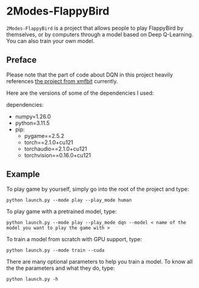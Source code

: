 # 2Modes-FlappyBird

`2Modes-FlappyBird` is a project that allows people to play FlappyBird by themselves, or by computers through a model based on Deep Q-Learning. You can also train your own model.

## Preface

Please note that the part of code about DQN in this project heavily references [the project from xmfbit](https://github.com/xmfbit/DQN-FlappyBird) currently.

Here are the versions of some of the dependencies I used:

dependencies:
  - numpy=1.26.0
  - python=3.11.5
  - pip:
      - pygame==2.5.2
      - torch==2.1.0+cu121
      - torchaudio==2.1.0+cu121
      - torchvision==0.16.0+cu121

## Example

To play game by yourself, simply go into the root of the project and type:

```shell
python launch.py --mode play --play_mode human
```

To play game with a pretrained model, type:

```shell
python launch.py --mode play --play_mode dqn --model < name of the model you want to play the game with >
```

To train a model from scratch with GPU support, type:

```shell
python launch.py --mode train --cuda
```

There are many optional parameters to help you train a model. To know all the the parameters and what they do, type:
```shell
python launch.py -h
```